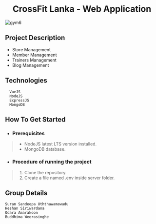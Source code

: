 <h1 align="center"> CrossFit Lanka - Web Application </h1>

![gym6](https://user-images.githubusercontent.com/74088854/188492241-44e66235-7d36-47e3-9106-33dd1b170708.jpeg)



## Project Description
* Store Management
* Member Management
* Trainers Management
* Blog Management

## Technologies
```
  VueJS
  NodeJS
  ExpressJS
  MongoDB
```

## How To Get Started

  * ### Prerequisites
> * NodeJS latest LTS version installed. 
> * MongoDB database.

  * ### Procedure of running the project
> 1. Clone the repository.
> 2. Create a file named .env inside server folder.

## Group Details
```
Suran Sandeepa Uththawamawadu
Heshan Siriwardana
Odara Amarakoon 
Buddhima Weerasinghe
```
